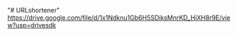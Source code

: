 "# URLshortener" 
https://drive.google.com/file/d/1x1Ndknu1Gb6H5SDiksMnrKD_HiXH8r9E/view?usp=drivesdk
